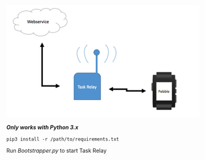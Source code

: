 ![alt tag](taskrelay.png)

***Only works with Python 3.x***
```
pip3 install -r /path/to/requirements.txt
```
Run *Bootstrapper.py* to start Task Relay 
